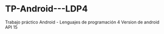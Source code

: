 # TP-Android---LDP4
Trabajo práctico Android - Lenguajes de programación 4 
Version de android API 15
